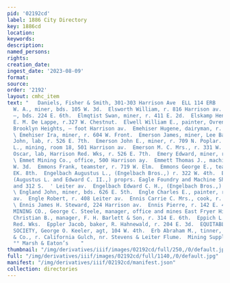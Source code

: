 ```yaml
---
pid: '02192cd'
label: 1886 City Directory
key: 1886cd
location: 
keywords: 
description: 
named_persons: 
rights: 
creation_date: 
ingest_date: '2023-08-09'
format: 
source: 
order: '2192'
layout: cmhc_item
text: "   Daniels, Fisher & Smith, 301-303 Harrison Ave  ELL 114 ERB        Ellithorp
  W. A., miner, bds. 105 W. 3d.  Elsworth William, r. 816 Harrison av.  Ellsworth
  —, bds. 224 E. 6th.  Elmqtist Swan, miner, r. 411 E. 2d.  Elskamp Henry, harnessmkr,
  E. M. De Lappe, r.327 W. Chestnut.  Elwell William E., painter, Ovren Bros., r.
  Brooklyn Heights, — foot Harrison av.  Emehiser Hugene, dairyman, r. 601 W. Elm.
  \ Emehiser Ira, miner, r. 604 W. Front.  Emerson James, miner, Lee Basin mine.  Emerson
  John, lab, r. 526 E. 7th.  Emerson John E., miner, r. 709 N. Poplar.  Emerson John
  L., mining, room 18, 501 Harrison av.  Emerson M. C. Mrs., r. 331 W. 3d.  Emerson
  Oscar, lab, Harrison Red. Wks, r. 526 E. 7th.  Emery Edward, miner, r. 220 E. 7th.
  \ Emmet Mining Co., office, 500 Harrison ay.  Emmett Thomas J., machinist, r. 414
  W. 3d.  Emmons Frank, teamster, r. 719 W. Elm.  Emmons George E., teamster, r.517
  EK. 8th.  Engelbach Augustus L., (Engelbach Bros.,) r. 322 W. 4th.  ENGELBACH BROS.,
  (Augustus L. and Edward C. II.,) proprs. Eagle Foundry and Machine Shops, 308, 310
  and 312 S.  ' Leiter av.  Engelbach Edward C. H., (Engelbach Bros.,) r. 308 W. Elm.
  \ England John, miner, bds. 626 E. 5th.  Engle Charles E., painter, r. 408 N. Leiter
  av.  Engle Robert, r. 408 Leiter av.  Ennis Carrie C. Mrs., cook, r. 142 E. 4th.
  \ Ennis James H. Steward, 224 Harrison av.  Ennis Pierre, r. 142 E. 4th.  ENTERPRISE
  MINING CO., George C. Steele, manager, office and mines East Fryer Hill. .  Eppel
  Christian B., manager, F. H. Barlett & Son, r. 314 E. 6th.  Eppich L., lab, Harrison
  Red. Wks.  Eppler Jacob, baker, R. Hahnewald, r. 204 E. 3d.  EQUITABLE LIFE ASSURANCE
  SOCIETY, George O. Keeler, agt, 104 W. 4th.  Erb Abraham M., tinner, H. H. Vomkins
  & Co., r. California Gulch, nr. Stevens & Leiter Flume.  Mining Supplies,*”° stces:
  °° Marsh & Eaton’s    "
thumbnail: "/img/derivatives/iiif/images/02192cd/full/250,/0/default.jpg"
full: "/img/derivatives/iiif/images/02192cd/full/1140,/0/default.jpg"
manifest: "/img/derivatives/iiif/02192cd/manifest.json"
collection: directories
---
```


